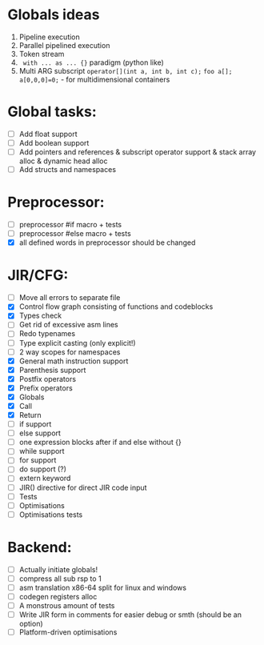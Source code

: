 # Globals ideas

1. Pipeline execution
2. Parallel pipelined execution
3. Token stream
4. ` with ... as ... {}` paradigm (python like)
5. Multi ARG subscript `operator[](int a, int b, int c);` `foo a[]; a[0,0,0]=0;` - for multidimensional containers


# Global tasks:
- [ ] Add float support
- [ ] Add boolean support
- [ ] Add pointers and references & subscript operator support & stack array alloc & dynamic head alloc
- [ ] Add structs and namespaces

# Preprocessor:

- [ ] preprocessor #if macro + tests
- [ ] preprocessor #else macro + tests
- [x] all defined words in preprocessor should be changed

# JIR/CFG:
- [ ] Move all errors to separate file
- [x] Control flow graph consisting of functions and codeblocks
- [x] Types check
- [ ] Get rid of excessive asm lines
- [ ] Redo typenames
- [ ] Type explicit casting (only explicit!)
- [ ] 2 way scopes for namespaces
- [x] General math instruction support
- [x] Parenthesis support
- [x] Postfix operators
- [x] Prefix operators
- [x] Globals
- [x] Call
- [x] Return
- [ ] if support
- [ ] else support
- [ ] one expression blocks after if and else without {}
- [ ] while support
- [ ] for support
- [ ] do support (?)
- [ ] extern keyword
- [ ] JIR() directive for direct JIR code input
- [ ] Tests
- [ ] Optimisations
- [ ] Optimisations tests

# Backend:
- [ ] Actually initiate globals!
- [ ] compress all sub rsp to 1
- [ ] asm translation x86-64 split for linux and windows
- [ ] codegen registers alloc
- [ ] A monstrous amount of tests
- [ ] Write JIR form in comments for easier debug or smth (should be an option)
- [ ] Platform-driven optimisations
